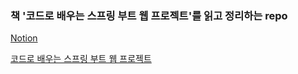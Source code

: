 ### 책 '코드로 배우는 스프링 부트 웹 프로젝트'를 읽고 정리하는 repo

[Notion](https://www.notion.so/1a0e75a5005e80909047f91831c7b364)

[코드로 배우는 스프링 부트 웹 프로젝트](https://www.yes24.com/Product/Goods/96051853)
